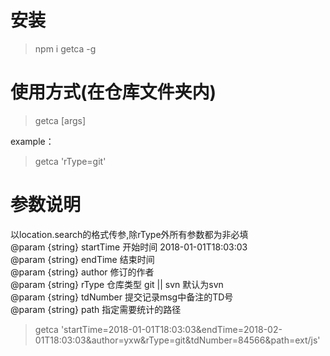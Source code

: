 # 安装
> npm i getca -g

# 使用方式(在仓库文件夹内)
> getca [args]

example：
> getca 'rType=git'

# 参数说明

以location.search的格式传参,除rType外所有参数都为非必填   
@param {string} startTime 开始时间 2018-01-01T18:03:03   
@param {string} endTime 结束时间   
@param {string} author 修订的作者   
@param {string} rType 仓库类型 git || svn 默认为svn   
@param {string} tdNumber 提交记录msg中备注的TD号   
@param {string} path 指定需要统计的路径   
> getca 'startTime=2018-01-01T18:03:03&endTime=2018-02-01T18:03:03&author=yxw&rType=git&tdNumber=84566&path=ext/js'
 
